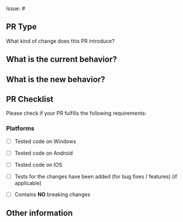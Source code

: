 Issue: #
<!-- Link to relevant issue. All PRs should be associated with an issue -->

## PR Type
What kind of change does this PR introduce?
<!-- Please uncomment one ore more that apply to this PR -->

<!-- - Bugfix -->
<!-- - Feature -->
<!-- - Code style update (formatting) -->
<!-- - Refactoring (no functional changes, no api changes) -->
<!-- - Build or CI related changes -->
<!-- - Documentation content changes -->
<!-- - Sample app changes -->
<!-- - Other... Please describe: -->


## What is the current behavior?
<!-- Please describe the current behavior that you are modifying, or link to a relevant issue. -->


## What is the new behavior?


## PR Checklist

Please check if your PR fulfills the following requirements:

### Platforms
<!-- For every not tested plattform please explain why.  -->
- [ ] Tested code on Windows
- [ ] Tested code on Android
- [ ] Tested code on IOS

- [ ] Tests for the changes have been added (for bug fixes / features) (if applicable)
- [ ] Contains **NO** breaking changes


<!-- If this PR contains a breaking change, please describe the impact and migration path for existing applications below. -->


## Other information
